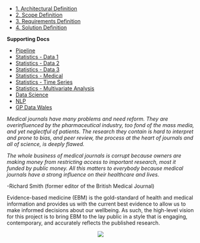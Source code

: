 * [1. Architectural Definition](https://github.com/StefHill/HillsHealth.org/wiki/1.-Architectural-Definition)
* [2. Scope Definition](https://github.com/StefHill/HillsHealth.org/wiki/2.-Scope-Definition)
* [3. Requirements Definition](https://github.com/StefHill/HillsHealth.org/wiki/3.-Requirements-Definition)
* [4. Solution Definition](https://github.com/StefHill/HillsHealth.org/wiki/4.-Solution-Definition)

**Supporting Docs**

* [Pipeline](https://github.com/StefHill/HillsHealth.org/wiki/a.-Pipeline)
* [Statistics - Data 1](https://github.com/StefHill/HillsHealth/wiki/d.-Statistics-(Analysing-Data))
* [Statistics - Data 2](https://github.com/StefHill/HillsHealth/wiki/d1.-Statistics-(estimation-and-goodness-of-fit))
* [Statistics - Data 3](https://github.com/StefHill/HillsHealth/wiki/d2.-Statistics---regression,-transformations,-applications)
* [Statistics - Medical](https://github.com/StefHill/HillsHealth/wiki/e.-Statistics-Medical)
* [Statistics - Time Series](https://github.com/StefHill/HillsHealth/wiki/e1.-Statistics-Time-Series)
* [Statistics - Multivariate Analysis](https://github.com/StefHill/HillsHealth/wiki/e2.-Statistics-Multivariate-Analysis)
* [Data Science](https://github.com/StefHill/HillsHealth.org/wiki/b.-Data-Science)
* [NLP](https://github.com/StefHill/HillsHealth.org/wiki/c.-NLP-Systematic-Reviews)
* [GP Data Wales](https://github.com/StefHill/HillsHealth/wiki/f.-Data-GP-Wales-Prescription-Data)

_Medical journals have many problems and need reform.  They are overinfluenced by the pharmaceutical industry, too fond of the mass media, and yet neglectful of patients.  The research they contain is hard to interpret and prone to bias, and peer review, the process at the heart of journals and all of science, is deeply flawed._  

_The whole business of medical journals is corrupt because owners are making money from restricting access to important research, most it funded by public money.  All this matters to everybody because medical journals have a strong influence on their healthcare and lives._

-Richard Smith (former editor of the British Medical Journal)

Evidence-based medicine (EBM) is the gold-standard of health and medical information and provides us with the current best evidence to allow us to make informed decisions about our wellbeing.  As such, the high-level vision for this project is to bring EBM to the lay public in a style that is engaging, contemporary, and accurately reflects the published research. 

<p align="center"><img src="https://user-images.githubusercontent.com/45914355/136615431-af90993d-25c5-401d-a855-f4fa3726db18.jpg"></p>
